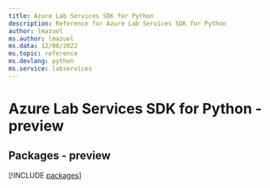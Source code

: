 ```yaml
---
title: Azure Lab Services SDK for Python
description: Reference for Azure Lab Services SDK for Python
author: lmazuel
ms.author: lmazuel
ms.data: 12/08/2022
ms.topic: reference
ms.devlang: python
ms.service: labservices
---
```

# Azure Lab Services SDK for Python - preview
## Packages - preview
[!INCLUDE [packages](lab-services-index.md)]